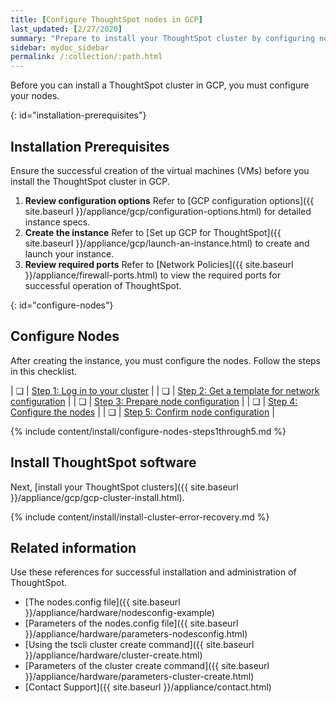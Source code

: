 ```yaml
---
title: [Configure ThoughtSpot nodes in GCP]
last_updated: [2/27/2020]
summary: "Prepare to install your ThoughtSpot cluster by configuring nodes."
sidebar: mydoc_sidebar
permalink: /:collection/:path.html
---
```

Before you can install a ThoughtSpot cluster in GCP, you must configure your nodes.

{: id="installation-prerequisites"}
## Installation Prerequisites
Ensure the successful creation of the virtual machines (VMs) before you install the ThoughtSpot cluster in GCP.

1. **Review configuration options** Refer to [GCP configuration options]({{ site.baseurl }}/appliance/gcp/configuration-options.html) for detailed instance specs.
2. **Create the instance** Refer to [Set up GCP for ThoughtSpot]({{ site.baseurl }}/appliance/gcp/launch-an-instance.html) to create and launch your instance.
3. **Review required ports** Refer to [Network Policies]({{ site.baseurl }}/appliance/firewall-ports.html) to view the required ports for successful operation of ThoughtSpot.

{: id="configure-nodes"}
## Configure Nodes
After creating the instance, you must configure the nodes. Follow the steps in this checklist.

| &#10063; | [Step 1: Log in to your cluster](#node-step-1) |
| &#10063; | [Step 2: Get a template for network configuration](#node-step-2) |
| &#10063; | [Step 3: Prepare node configuration](#node-step-3) |
| &#10063; | [Step 4: Configure the nodes](#node-step-4) |
| &#10063; | [Step 5: Confirm node configuration](#node-step-5) |

{% include content/install/configure-nodes-steps1through5.md %}

## Install ThoughtSpot software
Next, [install your ThoughtSpot clusters]({{ site.baseurl }}/appliance/gcp/gcp-cluster-install.html).

{% include content/install/install-cluster-error-recovery.md %}

## Related information
Use these references for successful installation and administration of ThoughtSpot.

* [The nodes.config file]({{ site.baseurl }}/appliance/hardware/nodesconfig-example)
* [Parameters of the nodes.config file]({{ site.baseurl }}/appliance/hardware/parameters-nodesconfig.html)
* [Using the tscli cluster create command]({{ site.baseurl }}/appliance/hardware/cluster-create.html)
* [Parameters of the cluster create command]({{ site.baseurl }}/appliance/hardware/parameters-cluster-create.html)
* [Contact Support]({{ site.baseurl }}/appliance/contact.html)
